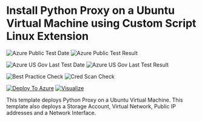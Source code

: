 # Install Python Proxy on a Ubuntu Virtual Machine using Custom Script Linux Extension

![Azure Public Test Date](https://azurequickstartsservice.blob.core.windows.net/badges/python-proxy-on-ubuntu/PublicLastTestDate.svg)
![Azure Public Test Result](https://azurequickstartsservice.blob.core.windows.net/badges/python-proxy-on-ubuntu/PublicDeployment.svg)

![Azure US Gov Last Test Date](https://azurequickstartsservice.blob.core.windows.net/badges/python-proxy-on-ubuntu/FairfaxLastTestDate.svg)
![Azure US Gov Last Test Result](https://azurequickstartsservice.blob.core.windows.net/badges/python-proxy-on-ubuntu/FairfaxDeployment.svg)

![Best Practice Check](https://azurequickstartsservice.blob.core.windows.net/badges/python-proxy-on-ubuntu/BestPracticeResult.svg)
![Cred Scan Check](https://azurequickstartsservice.blob.core.windows.net/badges/python-proxy-on-ubuntu/CredScanResult.svg)

[![Deploy To Azure](https://raw.githubusercontent.com/fathym-it/azure-quickstart-templates/master/1-CONTRIBUTION-GUIDE/images/deploytoazure.svg?sanitize=true)](https://portal.azure.com/#create/Microsoft.Template/uri/https%3A%2F%2Fraw.githubusercontent.com%2Ffathym-it%2Fazure-quickstart-templates%2Fmaster%2Fpython-proxy-on-ubuntu%2Fazuredeploy.json)  [![Visualize](https://raw.githubusercontent.com/fathym-it/azure-quickstart-templates/master/1-CONTRIBUTION-GUIDE/images/visualizebutton.svg?sanitize=true)](http://armviz.io/#/?load=https%3A%2F%2Fraw.githubusercontent.com%2Ffathym-it%2Fazure-quickstart-templates%2Fmaster%2Fpython-proxy-on-ubuntu%2Fazuredeploy.json)

This template deploys Python Proxy on a Ubuntu Virtual Machine. This template also deploys a Storage Account, Virtual Network, Public IP addresses and a Network Interface.


